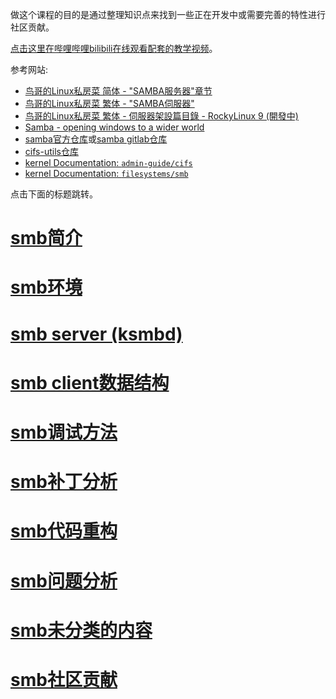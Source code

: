 做这个课程的目的是通过整理知识点来找到一些正在开发中或需要完善的特性进行社区贡献。

[点击这里在哔哩哔哩bilibili在线观看配套的教学视频](https://www.bilibili.com/video/BV1Wx4y1x7Nm/)。

参考网站:

- [鸟哥的Linux私房菜 简体 - "SAMBA服务器"章节](http://cn.linux.vbird.org/linux_server/#part3)
- [鸟哥的Linux私房菜 繁体 - "SAMBA伺服器"](https://linux.vbird.org/linux_server/centos6/0370samba.php)
- [鸟哥的Linux私房菜 繁体 - 伺服器架設篇目錄 - RockyLinux 9 (開發中)](https://linux.vbird.org/linux_server/rocky9/)
- [Samba - opening windows to a wider world](https://www.samba.org/)
- [samba官方仓库](https://git.samba.org/?p=samba.git;a=summary)或[samba gitlab仓库](https://gitlab.com/samba-team/samba)
- [cifs-utils仓库](https://git.samba.org/?p=cifs-utils.git;a=summary)
- [kernel Documentation: `admin-guide/cifs`](https://github.com/torvalds/linux/tree/master/Documentation/admin-guide/cifs)
- [kernel Documentation: `filesystems/smb`](https://github.com/torvalds/linux/tree/master/Documentation/filesystems/smb)

点击下面的标题跳转。

# [smb简介](https://chenxiaosong.com/courses/smb/smb-introduction.html)

# [smb环境](https://chenxiaosong.com/courses/smb/smb-environment.html)

# [smb server (ksmbd)](https://chenxiaosong.com/courses/smb/ksmbd.html)

# [smb client数据结构](https://chenxiaosong.com/courses/smb/smb-client-struct.html)

# [smb调试方法](https://chenxiaosong.com/courses/smb/smb-debug.html)

# [smb补丁分析](https://chenxiaosong.com/courses/smb/smb-patches.html)

# [smb代码重构](https://chenxiaosong.com/courses/smb/smb-refactor.html)

# [smb问题分析](https://chenxiaosong.com/courses/smb/smb-issues.html)

# [smb未分类的内容](https://chenxiaosong.com/courses/smb/smb-others.html)

# [smb社区贡献](https://chenxiaosong.com/courses/smb/smb-mailing-lists.html)

